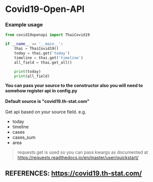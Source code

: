 # Covid19-Open-API



### Example usage

```python
from covid19openapi import ThaiCovid19

if __name__ == '__main__':
    thai = ThaiCovid19()
    today = thai.get('today')
    timeline = thai.get('timeline')
    all_field = thai.get_all()

    print(today)
    print(all_field)
```

**You can pass your source to the constructor 
also you will need to somehow register api in config.py** <br><br>
 **Default source is "covid19.th-stat.com"** <br><br> 
 Get api based on your source field. e.g.
 - today
 - timeline
 - cases
 - cases_sum
 - area

> requests.get is used so you can pass kwargs as documented at https://requests.readthedocs.io/en/master/user/quickstart/

## REFERENCES: https://covid19.th-stat.com/
